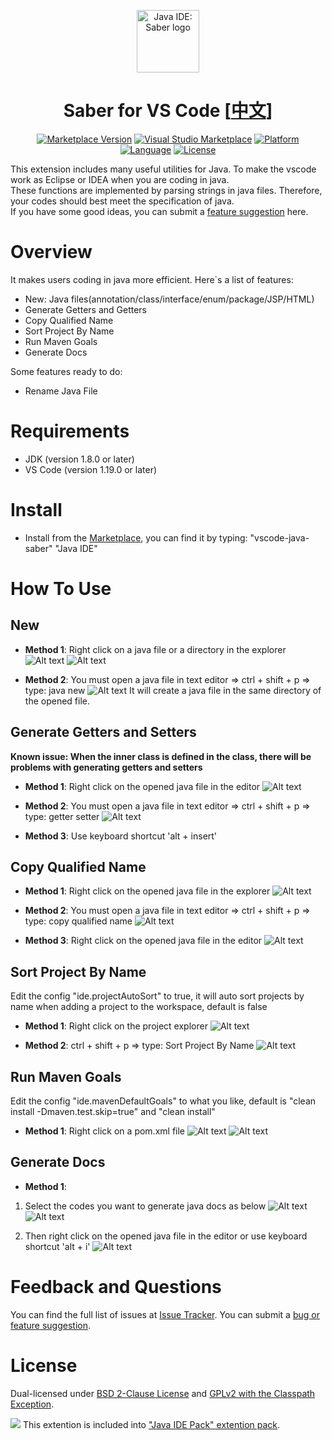 <p align="center"><a href="https://github.com/jiangdequan/vscode-java-saber" target="_blank" rel="noopener noreferrer"><img width="100" src="https://raw.githubusercontent.com/jiangdequan/vscode-java-saber/master/logo.jpg" alt="Java IDE: Saber logo"></a></p>

<h1 align="center">Saber for VS Code [<a href="README_CN.md">中文</a>]</h1>

<p align="center">
    <a href="https://marketplace.visualstudio.com/items?itemName=YouMayCallMeV.vscode-java-saber"><img alt="Marketplace Version" src="https://vsmarketplacebadge.apphb.com/version-short/youmaycallmev.vscode-java-saber.svg"/></a>
    <a href="https://marketplace.visualstudio.com/items?itemName=YouMayCallMeV.vscode-java-saber"><img alt="Visual Studio Marketplace" src="https://vsmarketplacebadge.apphb.com/installs-short/youmaycallmev.vscode-java-saber.svg"/></a>
    <a href="javascript:;"><img alt="Platform" src="https://img.shields.io/badge/platform-windows|osx|linux-lightgrey.svg"/></a>
    <a href="javascript:;"><img alt="Language" src="https://img.shields.io/badge/language-javascript-orange.svg"/></a>
    <a href="javascript:;"><img alt="License" src="https://img.shields.io/badge/license-BSD&GPLv2-black.svg"/></a>
</p>

This extension includes many useful utilities for Java. To make the vscode work as Eclipse or IDEA when you are coding in java.  
These functions are implemented by parsing strings in java files. Therefore, your codes should best meet the specification of java.  
If you have some good ideas, you can submit a [feature suggestion](https://github.com/jiangdequan/vscode-java-saber/issues/new) here.

# Overview
It makes users coding in java more efficient. Here`s a list of features:
* New: Java files(annotation/class/interface/enum/package/JSP/HTML)
* Generate Getters and Getters
* Copy Qualified Name
* Sort Project By Name
* Run Maven Goals
* Generate Docs

Some features ready to do:
* Rename Java File

# Requirements
* JDK (version 1.8.0 or later)
* VS Code (version 1.19.0 or later)

# Install
* Install from the [Marketplace](https://marketplace.visualstudio.com/), you can find it by typing: "vscode-java-saber" "Java IDE"

# How To Use

## New
* __Method 1__: Right click on a java file or a directory in the explorer
![Alt text](https://github.com/jiangdequan/vscode-java-saber/raw/HEAD/./preview/java.ide.new.method1.step1.png)
![Alt text](https://github.com/jiangdequan/vscode-java-saber/raw/HEAD/./preview/java.ide.new.method1.step2.png)

* __Method 2__: You must open a java file in text editor => ctrl + shift + p => type: java new
![Alt text](https://github.com/jiangdequan/vscode-java-saber/raw/HEAD/./preview/java.ide.new.method2.png)
It will create a java file in the same directory of the opened file.

## Generate Getters and Setters
__Known issue: When the inner class is defined in the class, there will be problems with generating getters and setters__
* __Method 1__: Right click on the opened java file in the editor
![Alt text](https://github.com/jiangdequan/vscode-java-saber/raw/HEAD/./preview/java.ide.generate.getter.setter.method1.png)

* __Method 2__: You must open a java file in text editor => ctrl + shift + p => type: getter setter
![Alt text](https://github.com/jiangdequan/vscode-java-saber/raw/HEAD/./preview/java.ide.generate.getter.setter.method2.png)

* __Method 3__: Use keyboard shortcut 'alt + insert'

## Copy Qualified Name
* __Method 1__: Right click on the opened java file in the explorer
![Alt text](https://github.com/jiangdequan/vscode-java-saber/raw/HEAD/./preview/java.ide.copy.qualified.name.method1.png)

* __Method 2__: You must open a java file in text editor => ctrl + shift + p => type: copy qualified name
![Alt text](https://github.com/jiangdequan/vscode-java-saber/raw/HEAD/./preview/java.ide.copy.qualified.name.method2.png)

* __Method 3__: Right click on the opened java file in the editor
![Alt text](https://github.com/jiangdequan/vscode-java-saber/raw/HEAD/./preview/java.ide.copy.qualified.name.method3.png)

## Sort Project By Name
Edit the config "ide.projectAutoSort" to true, it will auto sort projects by name when adding a project to the workspace, default is false

* __Method 1__: Right click on the project explorer
![Alt text](https://github.com/jiangdequan/vscode-java-saber/raw/HEAD/./preview/java.ide.sort.project.method1.png)

* __Method 2__: ctrl + shift + p => type: Sort Project By Name
![Alt text](https://github.com/jiangdequan/vscode-java-saber/raw/HEAD/./preview/java.ide.sort.project.method2.png)

## Run Maven Goals
Edit the config "ide.mavenDefaultGoals" to what you like, default is "clean install -Dmaven.test.skip=true" and "clean install"

* __Method 1__: Right click on a pom.xml file
![Alt text](https://github.com/jiangdequan/vscode-java-saber/raw/HEAD/./preview/java.ide.run.as.method1.step1.png)
![Alt text](https://github.com/jiangdequan/vscode-java-saber/raw/HEAD/./preview/java.ide.run.as.method1.step2.png)

## Generate Docs
* __Method 1__: 
1. Select the codes you want to generate java docs as below
![Alt text](https://github.com/jiangdequan/vscode-java-saber/raw/HEAD/./preview/java.ide.generate.docs.method1.step1.1.png)
![Alt text](https://github.com/jiangdequan/vscode-java-saber/raw/HEAD/./preview/java.ide.generate.docs.method1.step1.2.png)

2. Then right click on the opened java file in the editor or use keyboard shortcut 'alt + i'
![Alt text](https://github.com/jiangdequan/vscode-java-saber/raw/HEAD/./preview/java.ide.generate.docs.method1.step2.1.png)

# Feedback and Questions
You can find the full list of issues at [Issue Tracker](https://github.com/jiangdequan/vscode-java-saber/issues). You can submit a [bug or feature suggestion](https://github.com/jiangdequan/vscode-java-saber/issues/new).

# License
Dual-licensed under [BSD 2-Clause License](http://opensource.org/licenses/BSD-2-Clause) and [GPLv2 with the Classpath Exception](http://openjdk.java.net/legal/gplv2+ce.html).

![](https://raw.githubusercontent.com/paulvi/vscode-java-ide-pack/master/duke-plug.png)
This extention is included into ["Java IDE Pack" extention pack](https://github.com/paulvi/vscode-java-ide-pack/).
